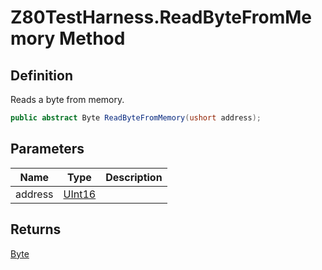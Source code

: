 # Z80TestHarness.ReadByteFromMemory Method
## Definition

Reads a byte from memory.

```c#
public abstract Byte ReadByteFromMemory(ushort address);
```

## Parameters

| Name | Type | Description |
| ---- | ---- | ----------- |
| address | [UInt16](https://learn.microsoft.com/en-gb/dotnet/api/System.UInt16) |  |

## Returns

[Byte](https://learn.microsoft.com/en-gb/dotnet/api/System.Byte)
